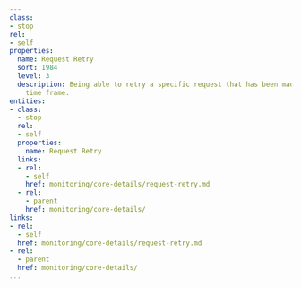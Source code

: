 ```yaml
---
class:
- stop
rel:
- self
properties:
  name: Request Retry
  sort: 1984
  level: 3
  description: Being able to retry a specific request that has been made at previous
    time frame.
entities:
- class:
  - stop
  rel:
  - self
  properties:
    name: Request Retry
  links:
  - rel:
    - self
    href: monitoring/core-details/request-retry.md
  - rel:
    - parent
    href: monitoring/core-details/
links:
- rel:
  - self
  href: monitoring/core-details/request-retry.md
- rel:
  - parent
  href: monitoring/core-details/
...
```

